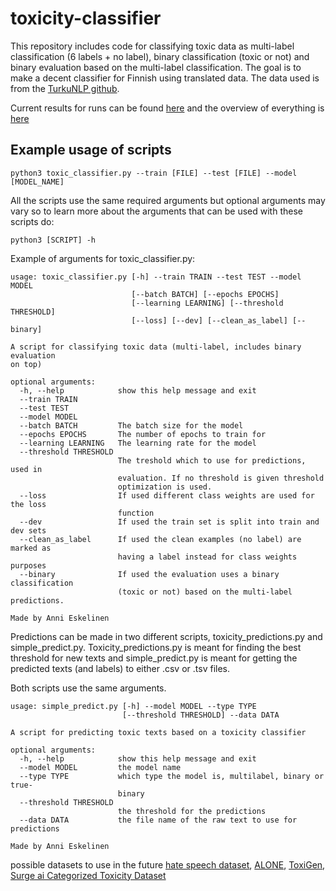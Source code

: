 # toxicity-classifier

This repository includes code for classifying toxic data as multi-label classification (6 labels + no label), binary classification (toxic or not) and binary evaluation based on the multi-label classification. The goal is to make a decent classifier for Finnish using translated data. The data used is from the [TurkuNLP github](https://github.com/TurkuNLP/wikipedia-toxicity-data-fi).

Current results for runs can be found [here](https://docs.google.com/spreadsheets/d/1g8Ya5lx80CdqEXHiwKO32EFv2AMNkZzPypzlb1PI6xk/edit?usp=sharing) and the overview of everything is [here](https://docs.google.com/document/d/1ht2dqMYe8p5lDqYE2kWrz-F-RUeOfh60J8J925SeP8g/edit?usp=sharing)


## Example usage of scripts

```
python3 toxic_classifier.py --train [FILE] --test [FILE] --model [MODEL_NAME]
```

All the scripts use the same required arguments but optional arguments may vary so to learn more about the arguments that can be used with these scripts do:

```
python3 [SCRIPT] -h
```

Example of arguments for toxic_classifier.py:

```
usage: toxic_classifier.py [-h] --train TRAIN --test TEST --model MODEL
                           [--batch BATCH] [--epochs EPOCHS]
                           [--learning LEARNING] [--threshold THRESHOLD]
                           [--loss] [--dev] [--clean_as_label] [--binary]

A script for classifying toxic data (multi-label, includes binary evaluation
on top)

optional arguments:
  -h, --help            show this help message and exit
  --train TRAIN
  --test TEST
  --model MODEL
  --batch BATCH         The batch size for the model
  --epochs EPOCHS       The number of epochs to train for
  --learning LEARNING   The learning rate for the model
  --threshold THRESHOLD
                        The treshold which to use for predictions, used in
                        evaluation. If no threshold is given threshold
                        optimization is used.
  --loss                If used different class weights are used for the loss
                        function
  --dev                 If used the train set is split into train and dev sets
  --clean_as_label      If used the clean examples (no label) are marked as
                        having a label instead for class weights purposes
  --binary              If used the evaluation uses a binary classification
                        (toxic or not) based on the multi-label predictions.

Made by Anni Eskelinen
```

Predictions can be made in two different scripts, toxicity_predictions.py and simple_predict.py. Toxicity_predictions.py is meant for finding the best threshold for new texts and simple_predict.py is meant for getting the predicted texts (and labels) to either .csv or .tsv files.

Both scripts use the same arguments.

```
usage: simple_predict.py [-h] --model MODEL --type TYPE
                         [--threshold THRESHOLD] --data DATA

A script for predicting toxic texts based on a toxicity classifier

optional arguments:
  -h, --help            show this help message and exit
  --model MODEL         the model name
  --type TYPE           which type the model is, multilabel, binary or true-
                        binary
  --threshold THRESHOLD
                        the threshold for the predictions
  --data DATA           the file name of the raw text to use for predictions

Made by Anni Eskelinen
```



possible datasets to use in the future [hate speech dataset](https://github.com/Vicomtech/hate-speech-dataset), [ALONE](https://arxiv.org/abs/2008.06465), [ToxiGen](https://huggingface.co/datasets/skg/toxigen-data), [Surge ai Categorized Toxicity Dataset](https://app.surgehq.ai/datasets/categorized-toxicity?token=faVpwAMXx_VAZI4p)
